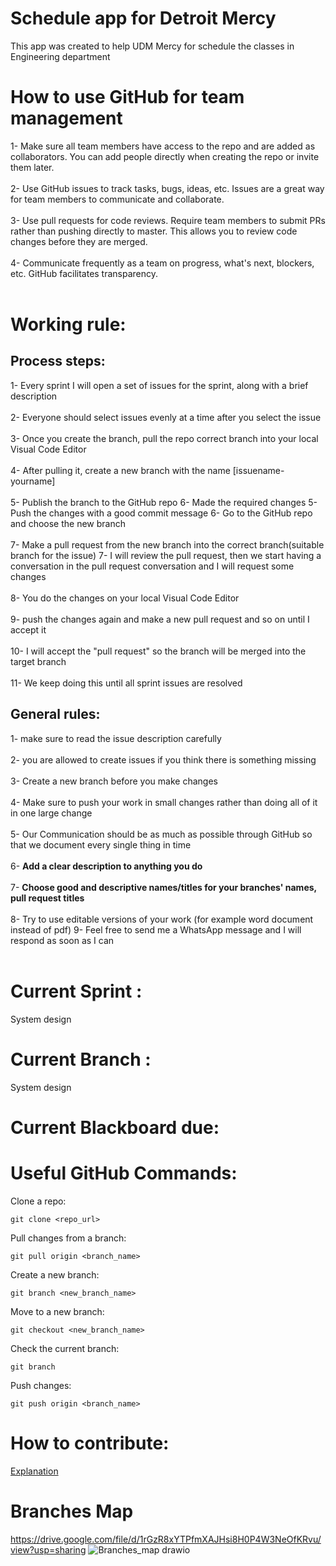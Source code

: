 # Schedule app for Detroit Mercy 

This app was created to help UDM Mercy for schedule the classes in Engineering department

# How to use GitHub for team management

1- Make sure all team members have access to the repo and are added as collaborators. You can add people directly when creating the repo or invite them later.<br><br>
2- Use GitHub issues to track tasks, bugs, ideas, etc. Issues are a great way for team members to communicate and collaborate.<br><br>
3- Use pull requests for code reviews. Require team members to submit PRs rather than pushing directly to master. This allows you to review code changes before they are merged.<br><br>
4- Communicate frequently as a team on progress, what's next, blockers, etc. GitHub facilitates transparency.<br><br>

# Working rule:
## Process steps: 

1- Every sprint I will open a set of issues for the sprint, along with a brief description <br><br>
2- Everyone should select issues evenly at a time after you select the issue <br><br>
3- Once you create the branch, pull the repo correct branch into your local Visual Code Editor <br><br>
4- After pulling it, create a new branch with the name [issuename-yourname]<br><br>
5- Publish the branch to the GitHub repo
6- Made the required changes
5- Push the changes with a good commit message
6- Go to the GitHub repo and choose the new branch <br><br>
7- Make a pull request from the new branch into the correct branch(suitable branch for the issue)
7- I will review the pull request, then we start having a conversation in the pull request conversation and I will request some changes <br><br>
8- You do the changes on your local Visual Code Editor <br><br>
9- push the changes again and make a new pull request and so on until I accept it <br><br>
10- I will accept the "pull request" so the branch will be merged into the target branch <br><br>
11- We keep doing this until all sprint issues are resolved <br>


## General rules:

1- make sure to read the issue description carefully  <br><br>
2- you are allowed to create issues if you think there is something missing   <br><br>
3- Create a new branch before you make changes <br><br>
4- Make sure to push your work in small changes rather than doing all of it in one large change <br><br>
5- Our Communication should be as much as possible through GitHub so that we document every single thing in time  <br><br>
6- <strong>Add a clear description to anything you do</strong> <br><br>
7- <strong>Choose good and descriptive names/titles for your branches' names, pull request titles</strong> <br><br>
8- Try to use editable versions of your work (for example word document instead of pdf)
9- Feel free to send me a WhatsApp message and I will respond as soon as I can  <br><br>

# Current Sprint :
System design 

# Current Branch :
System design 

# Current Blackboard due:

# Useful GitHub Commands:
Clone a repo:
```
git clone <repo_url>
```

Pull changes from a branch:
```
git pull origin <branch_name>

```
Create a new branch:
```
git branch <new_branch_name>
```
Move to a new branch:
```
git checkout <new_branch_name>
```
Check the current branch:
```
git branch
````
Push changes:
```
git push origin <branch_name>
```
# How to contribute:

[Explanation](https://youtu.be/qBZSC-qa1z4)

# Branches Map 
https://drive.google.com/file/d/1rGzR8xYTPfmXAJHsi8H0P4W3NeOfKRvu/view?usp=sharing
![Branches_map drawio](https://github.com/omaranBazna/schedule/assets/100542103/503c99a7-a119-4c90-af1b-7b99eb433cbb)
